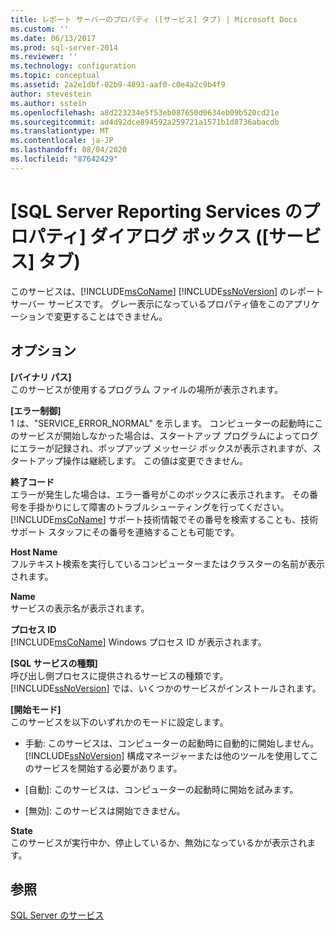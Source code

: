 ```yaml
---
title: レポート サーバーのプロパティ ([サービス] タブ) | Microsoft Docs
ms.custom: ''
ms.date: 06/13/2017
ms.prod: sql-server-2014
ms.reviewer: ''
ms.technology: configuration
ms.topic: conceptual
ms.assetid: 2a2e1dbf-02b9-4893-aaf0-c0e4a2c9b4f9
author: stevestein
ms.author: sstein
ms.openlocfilehash: a8d223234e5f53eb087650d0634eb09b520cd21e
ms.sourcegitcommit: ad4d92dce894592a259721a1571b1d8736abacdb
ms.translationtype: MT
ms.contentlocale: ja-JP
ms.lasthandoff: 08/04/2020
ms.locfileid: "87642429"
---
```

# <a name="report-server-properties-service-tab"></a>[SQL Server Reporting Services のプロパティ] ダイアログ ボックス ([サービス] タブ)
  このサービスは、[!INCLUDE[msCoName](../../includes/msconame-md.md)] [!INCLUDE[ssNoVersion](../../includes/ssnoversion-md.md)] のレポート サーバー サービスです。 グレー表示になっているプロパティ値をこのアプリケーションで変更することはできません。  
  
## <a name="options"></a>オプション  
 **[バイナリ パス]**  
 このサービスが使用するプログラム ファイルの場所が表示されます。  
  
 **[エラー制御]**  
 1 は、"SERVICE_ERROR_NORMAL" を示します。 コンピューターの起動時にこのサービスが開始しなかった場合は、スタートアップ プログラムによってログにエラーが記録され、ポップアップ メッセージ ボックスが表示されますが、スタートアップ操作は継続します。 この値は変更できません。  
  
 **終了コード**  
 エラーが発生した場合は、エラー番号がこのボックスに表示されます。 その番号を手掛かりにして障害のトラブルシューティングを行ってください。 [!INCLUDE[msCoName](../../includes/msconame-md.md)] サポート技術情報でその番号を検索することも、技術サポート スタッフにその番号を連絡することも可能です。  
  
 **Host Name**  
 フルテキスト検索を実行しているコンピューターまたはクラスターの名前が表示されます。  
  
 **Name**  
 サービスの表示名が表示されます。  
  
 **プロセス ID**  
 [!INCLUDE[msCoName](../../includes/msconame-md.md)] Windows プロセス ID が表示されます。  
  
 **[SQL サービスの種類]**  
 呼び出し側プロセスに提供されるサービスの種類です。 [!INCLUDE[ssNoVersion](../../includes/ssnoversion-md.md)] では、いくつかのサービスがインストールされます。  
  
 **[開始モード]**  
 このサービスを以下のいずれかのモードに設定します。  
  
-   手動: このサービスは、コンピューターの起動時に自動的に開始しません。 [!INCLUDE[ssNoVersion](../../includes/ssnoversion-md.md)] 構成マネージャーまたは他のツールを使用してこのサービスを開始する必要があります。  
  
-   \[自動]: このサービスは、コンピューターの起動時に開始を試みます。  
  
-   \[無効]: このサービスは開始できません。  
  
 **State**  
 このサービスが実行中か、停止しているか、無効になっているかが表示されます。  
  
## <a name="see-also"></a>参照  
 [SQL Server のサービス](../../../2014/tools/configuration-manager/sql-server-services.md)  
  
  
